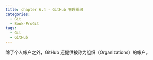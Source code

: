 ```yaml
---
title: chapter 6.4 - GitHub 管理组织
categories:
  - Git
  - Book-ProGit
tags:
  - Git
  - GitHub
---
```


除了个人帐户之外，GitHub 还提供被称为组织（Organizations）的帐户。

<!--more-->

